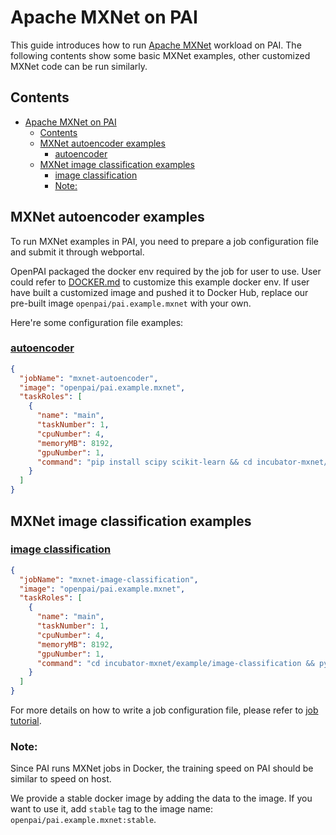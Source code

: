 <!--
  Copyright (c) Microsoft Corporation
  All rights reserved.

  MIT License

  Permission is hereby granted, free of charge, to any person obtaining a copy of this software and associated
  documentation files (the "Software"), to deal in the Software without restriction, including without limitation
  the rights to use, copy, modify, merge, publish, distribute, sublicense, and/or sell copies of the Software, and
  to permit persons to whom the Software is furnished to do so, subject to the following conditions:
  The above copyright notice and this permission notice shall be included in all copies or substantial portions of the Software.

  THE SOFTWARE IS PROVIDED *AS IS*, WITHOUT WARRANTY OF ANY KIND, EXPRESS OR IMPLIED, INCLUDING
  BUT NOT LIMITED TO THE WARRANTIES OF MERCHANTABILITY, FITNESS FOR A PARTICULAR PURPOSE AND
  NONINFRINGEMENT. IN NO EVENT SHALL THE AUTHORS OR COPYRIGHT HOLDERS BE LIABLE FOR ANY CLAIM,
  DAMAGES OR OTHER LIABILITY, WHETHER IN AN ACTION OF CONTRACT, TORT OR OTHERWISE, ARISING FROM,
  OUT OF OR IN CONNECTION WITH THE SOFTWARE OR THE USE OR OTHER DEALINGS IN THE SOFTWARE.
-->


# Apache MXNet on PAI

This guide introduces how to run [Apache MXNet](https://mxnet.apache.org/) workload on PAI.
The following contents show some basic MXNet examples, other customized MXNet code can be run similarly.

## Contents

- [Apache MXNet on PAI](#apache-mxnet-on-pai)
  - [Contents](#contents)
  - [MXNet autoencoder examples](#mxnet-autoencoder-examples)
    - [autoencoder](#autoencoder)
  - [MXNet image classification examples](#mxnet-image-classification-examples)
    - [image classification](#image-classification)
    - [Note:](#note)

## MXNet autoencoder examples

To run MXNet examples in PAI, you need to prepare a job configuration file and submit it through webportal.

OpenPAI packaged the docker env required by the job for user to use. User could refer to [DOCKER.md](./DOCKER.md) to customize this example docker env. If user have built a customized image and pushed it to Docker Hub, replace our pre-built image `openpai/pai.example.mxnet` with your own. 


Here're some configuration file examples:

### [autoencoder](https://github.com/apache/incubator-mxnet/tree/master/example/autoencoder)
```json
{
  "jobName": "mxnet-autoencoder",
  "image": "openpai/pai.example.mxnet",
  "taskRoles": [
    {
      "name": "main",
      "taskNumber": 1,
      "cpuNumber": 4,
      "memoryMB": 8192,
      "gpuNumber": 1,
      "command": "pip install scipy scikit-learn && cd incubator-mxnet/example/autoencoder && python mnist_sae.py --gpu"
    }
  ]
}
```

## MXNet image classification examples

### [image classification](https://github.com/apache/incubator-mxnet/tree/master/example/image-classification)
```json
{
  "jobName": "mxnet-image-classification",
  "image": "openpai/pai.example.mxnet",
  "taskRoles": [
    {
      "name": "main",
      "taskNumber": 1,
      "cpuNumber": 4,
      "memoryMB": 8192,
      "gpuNumber": 1,
      "command": "cd incubator-mxnet/example/image-classification && python train_mnist.py --network mlp"
    }
  ]
}
```

For more details on how to write a job configuration file, please refer to [job tutorial](../../docs/user/training.md).

### Note:

Since PAI runs MXNet jobs in Docker, the training speed on PAI should be similar to speed on host.

We provide a stable docker image by adding the data to the image. If you want to use it, add `stable` tag to the image name: `openpai/pai.example.mxnet:stable`.

